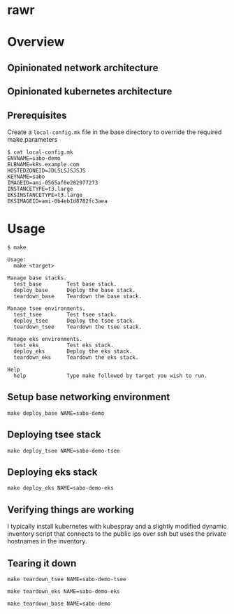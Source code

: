 # rawr

# Overview

## Opinionated network architecture

## Opinionated kubernetes architecture

## Prerequisites

Create a `local-config.mk` file in the base directory to override the required make parameters

```
$ cat local-config.mk
ENVNAME=sabo-demo
ELBNAME=k8s.example.com
HOSTEDZONEID=JDLSLSJSJSJS
KEYNAME=sabo
IMAGEID=ami-0565af6e282977273
INSTANCETYPE=t3.large
EKSINSTANCETYPE=t3.large
EKSIMAGEID=ami-0b4eb1d8782fc3aea
```

# Usage

```
$ make

Usage:
  make <target>

Manage base stacks.
  test_base        Test base stack.
  deploy_base      Deploy the base stack.
  teardown_base    Teardown the base stack.

Manage tsee environments.
  test_tsee        Test tsee stack.
  deploy_tsee      Deploy the tsee stack.
  teardown_tsee    Teardown the tsee stack.

Manage eks environments.
  test_eks         Test eks stack.
  deploy_eks       Deploy the eks stack.
  teardown_eks     Teardown the eks stack.

Help
  help             Type make followed by target you wish to run.
```

## Setup base networking environment

```
make deploy_base NAME=sabo-demo
```

## Deploying tsee stack

```
make deploy_tsee NAME=sabo-demo-tsee
```

## Deploying eks stack

```
make deploy_eks NAME=sabo-demo-eks
```

## Verifying things are working

I typically install kubernetes  with kubespray and a slightly modified dynamic inventory script that connects to the public ips over ssh but uses the private hostnames in the inventory.

## Tearing it down

```
make teardown_tsee NAME=sabo-demo-tsee
```

```
make teardown_eks NAME=sabo-demo-eks
```

```
make teardown_base NAME=sabo-demo
```
